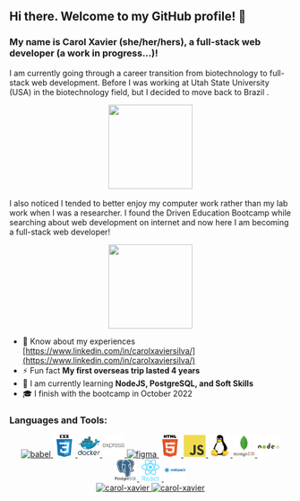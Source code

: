 ## Hi there. Welcome to my GitHub profile! 👋 
### My name is Carol Xavier (she/her/hers), a full-stack web developer (a work in progress...)!

<!-- <p align="left"> <img src="https://komarev.com/ghpvc/?username=carol-xavier&label=Profile%20views&color=0e75b6&style=flat" alt="carol-xavier" /> </p>

<p align="left"> <a href="https://github.com/ryo-ma/github-profile-trophy"><img src="https://github-profile-trophy.vercel.app/?username=carol-xavier" alt="carol-xavier" /></a> </p> -->

<p>I am currently going through a career transition from biotechnology to full-stack web development. 
Before I was working at Utah State University (USA) in the biotechnology field, but I decided to move back to Brazil .</p>
<div width="100%" align="center"><img width="150em" height="150em" src="https://user-images.githubusercontent.com/12978815/171694044-4abff9a6-ca81-4584-a752-73e2139059f7.gif" /></div>

I also noticed I tended to better enjoy my computer work rather than my lab work when I was a researcher. I found the Driven Education Bootcamp  while searching about web development on internet and now here I am becoming a full-stack web developer!
<div width="100%" align="center"><img align="center" width="150em" height="150em" src="https://user-images.githubusercontent.com/12978815/171696093-ac0025fd-895f-42d9-a2fa-163b185382fb.gif" /></div>

- 📄 Know about my experiences [https://www.linkedin.com/in/carolxaviersilva/](https://www.linkedin.com/in/carolxaviersilva/)
- ⚡ Fun fact **My first overseas trip lasted 4 years**
- 🌱 I am currently learning **NodeJS, PostgreSQL, and Soft Skills**
- 🎓 I finish with the bootcamp in October 2022

<h3 align="left">Languages and Tools:</h3>

<div width="100%" align="center"> <a href="https://babeljs.io/" target="_blank" rel="noreferrer"> <img src="https://www.vectorlogo.zone/logos/babeljs/babeljs-icon.svg" alt="babel" width="40" height="40"/> </a> <a href="https://www.w3schools.com/css/" target="_blank" rel="noreferrer"> <img src="https://raw.githubusercontent.com/devicons/devicon/master/icons/css3/css3-original-wordmark.svg" alt="css3" width="40" height="40"/> </a> <a href="https://www.docker.com/" target="_blank" rel="noreferrer"> <img src="https://raw.githubusercontent.com/devicons/devicon/master/icons/docker/docker-original-wordmark.svg" alt="docker" width="40" height="40"/> </a> <a href="https://expressjs.com" target="_blank" rel="noreferrer"> <img src="https://raw.githubusercontent.com/devicons/devicon/master/icons/express/express-original-wordmark.svg" alt="express" width="40" height="40"/> </a> <a href="https://www.figma.com/" target="_blank" rel="noreferrer"> <img src="https://www.vectorlogo.zone/logos/figma/figma-icon.svg" alt="figma" width="40" height="40"/> </a> <a href="https://www.w3.org/html/" target="_blank" rel="noreferrer"> <img src="https://raw.githubusercontent.com/devicons/devicon/master/icons/html5/html5-original-wordmark.svg" alt="html5" width="40" height="40"/> </a> <a href="https://developer.mozilla.org/en-US/docs/Web/JavaScript" target="_blank" rel="noreferrer"> <img src="https://raw.githubusercontent.com/devicons/devicon/master/icons/javascript/javascript-original.svg" alt="javascript" width="40" height="40"/> </a> <a href="https://www.linux.org/" target="_blank" rel="noreferrer"> <img src="https://raw.githubusercontent.com/devicons/devicon/master/icons/linux/linux-original.svg" alt="linux" width="40" height="40"/> </a> <a href="https://www.mongodb.com/" target="_blank" rel="noreferrer"> <img src="https://raw.githubusercontent.com/devicons/devicon/master/icons/mongodb/mongodb-original-wordmark.svg" alt="mongodb" width="40" height="40"/> </a> <a href="https://nodejs.org" target="_blank" rel="noreferrer"> <img src="https://raw.githubusercontent.com/devicons/devicon/master/icons/nodejs/nodejs-original-wordmark.svg" alt="nodejs" width="40" height="40"/> </a> <a href="https://www.postgresql.org" target="_blank" rel="noreferrer"> <img src="https://raw.githubusercontent.com/devicons/devicon/master/icons/postgresql/postgresql-original-wordmark.svg" alt="postgresql" width="40" height="40"/> </a> <a href="https://reactjs.org/" target="_blank" rel="noreferrer"> <img src="https://raw.githubusercontent.com/devicons/devicon/master/icons/react/react-original-wordmark.svg" alt="react" width="40" height="40"/> </a> <a href="https://webpack.js.org" target="_blank" rel="noreferrer"> <img src="https://raw.githubusercontent.com/devicons/devicon/d00d0969292a6569d45b06d3f350f463a0107b0d/icons/webpack/webpack-original-wordmark.svg" alt="webpack" width="40" height="40"/> </a> </div>


<div align="center">
<a href="https://github.com/seu-usuário-aqui">
<img height="180em" src="https://github-readme-stats.vercel.app/api/top-langs?username=carol-xavier&show_icons=true&theme=dracula&locale=en&layout=compact" alt="carol-xavier"/>
<img height="180em" src="https://github-readme-stats.vercel.app/api?username=carol-xavier&show_icons=true&theme=dracula&locale=en" alt="carol-xavier"/>
</div>


<!-- <div><img align="center" src="https://github-readme-streak-stats.herokuapp.com/?user=carol-xavier&" alt="carol-xavier" /></div> -->

